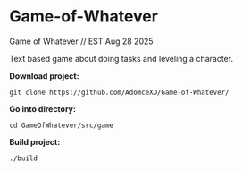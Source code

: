 # Game-of-Whatever
Game of Whatever // EST Aug 28 2025

Text based game about doing tasks and leveling a character.

**Download project:**

```git clone https://github.com/AdomceXD/Game-of-Whatever/```

**Go into directory:**

```cd GameOfWhatever/src/game```

**Build project:**

```./build```
